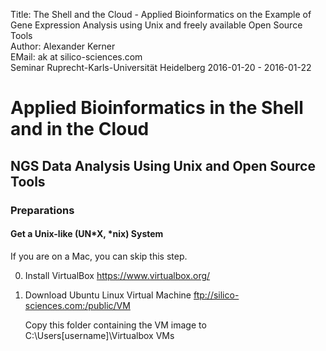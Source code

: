 Title: The Shell and the Cloud - Applied Bioinformatics on the Example of Gene Expression Analysis using Unix and freely available Open Source Tools</br>
Author: Alexander Kerner</br>
EMail: ak at silico-sciences.com</br>
Seminar Ruprecht-Karls-Universität Heidelberg 2016-01-20 - 2016-01-22

# Applied Bioinformatics in the Shell and in the Cloud

## NGS Data Analysis Using Unix and Open Source Tools 

### Preparations

#### Get a Unix-like (UN*X, *nix) System

If you are on a Mac, you can skip this step.

0. Install VirtualBox https://www.virtualbox.org/

0. Download Ubuntu Linux Virtual Machine ftp://silico-sciences.com:/public/VM

    Copy this folder containing the VM image to C:\Users\[username]\Virtualbox VMs


